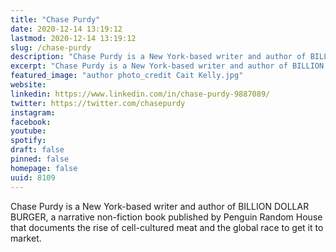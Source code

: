 ```yaml
---
title: "Chase Purdy"
date: 2020-12-14 13:19:12
lastmod: 2020-12-14 13:19:12
slug: /chase-purdy
description: "Chase Purdy is a New York-based writer and author of BILLION DOLLAR BURGER, a narrative non-fiction book published by Penguin Random House that documents the rise of cell-cultured meat and the global race to get it to market."
excerpt: "Chase Purdy is a New York-based writer and author of BILLION DOLLAR BURGER, a narrative non-fiction book published by Penguin Random House that documents the rise of cell-cultured meat and the global race to get it to market."
featured_image: "author photo_credit Cait Kelly.jpg"
website: 
linkedin: https://www.linkedin.com/in/chase-purdy-9887089/
twitter: https://twitter.com/chasepurdy
instagram: 
facebook: 
youtube: 
spotify: 
draft: false
pinned: false
homepage: false
uuid: 8109
---
```

Chase Purdy is a New York-based writer and author of BILLION DOLLAR
BURGER, a narrative non-fiction book published by Penguin Random House
that documents the rise of cell-cultured meat and the global race to get
it to market.
